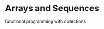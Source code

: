 <!-- .slide: class="transition bg-pink" -->

# Arrays and Sequences

functional programming with collections
